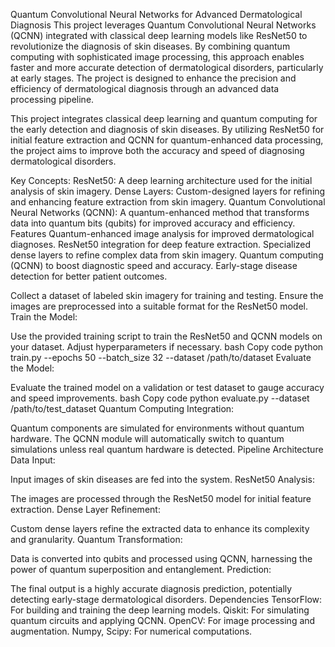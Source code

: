 Quantum Convolutional Neural Networks for Advanced Dermatological Diagnosis
This project leverages Quantum Convolutional Neural Networks (QCNN) integrated with classical deep learning models like ResNet50 to revolutionize the diagnosis of skin diseases. By combining quantum 
computing with sophisticated image processing, this approach enables faster and more accurate detection of dermatological disorders, particularly at early stages. The project is designed to enhance 
the precision and efficiency of dermatological diagnosis through an advanced data processing pipeline.

This project integrates classical deep learning and quantum computing for the early detection and diagnosis of skin diseases. By utilizing ResNet50 for initial feature extraction and QCNN for quantum-enhanced
data processing, the project aims to improve both the accuracy and speed of diagnosing dermatological disorders.

Key Concepts:
ResNet50: A deep learning architecture used for the initial analysis of skin imagery.
Dense Layers: Custom-designed layers for refining and enhancing feature extraction from skin imagery.
Quantum Convolutional Neural Networks (QCNN): A quantum-enhanced method that transforms data into quantum bits (qubits) for improved accuracy and efficiency.
Features
Quantum-enhanced image analysis for improved dermatological diagnoses.
ResNet50 integration for deep feature extraction.
Specialized dense layers to refine complex data from skin imagery.
Quantum computing (QCNN) to boost diagnostic speed and accuracy.
Early-stage disease detection for better patient outcomes.

Collect a dataset of labeled skin imagery for training and testing.
Ensure the images are preprocessed into a suitable format for the ResNet50 model.
Train the Model:

Use the provided training script to train the ResNet50 and QCNN models on your dataset.
Adjust hyperparameters if necessary.
bash
Copy code
python train.py --epochs 50 --batch_size 32 --dataset /path/to/dataset
Evaluate the Model:

Evaluate the trained model on a validation or test dataset to gauge accuracy and speed improvements.
bash
Copy code
python evaluate.py --dataset /path/to/test_dataset
Quantum Computing Integration:

Quantum components are simulated for environments without quantum hardware. The QCNN module will automatically switch to quantum simulations unless real quantum hardware is detected.
Pipeline Architecture
Data Input:

Input images of skin diseases are fed into the system.
ResNet50 Analysis:

The images are processed through the ResNet50 model for initial feature extraction.
Dense Layer Refinement:

Custom dense layers refine the extracted data to enhance its complexity and granularity.
Quantum Transformation:

Data is converted into qubits and processed using QCNN, harnessing the power of quantum superposition and entanglement.
Prediction:

The final output is a highly accurate diagnosis prediction, potentially detecting early-stage dermatological disorders.
Dependencies
TensorFlow: For building and training the deep learning models.
Qiskit: For simulating quantum circuits and applying QCNN.
OpenCV: For image processing and augmentation.
Numpy, Scipy: For numerical computations.
